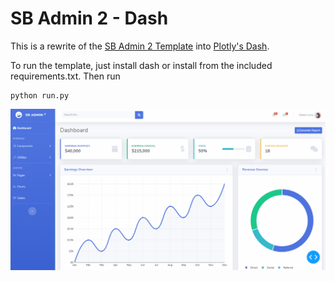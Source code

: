 # SB Admin 2 - Dash

This is a rewrite of the [SB Admin 2 Template](https://startbootstrap.com/themes/sb-admin-2/) into [Plotly's Dash](https://plot.ly/products/dash/).

To run the template, just install dash or install from the included requirements.txt. Then run

```
python run.py
```

![overview of app](/assets/overview.gif/)
